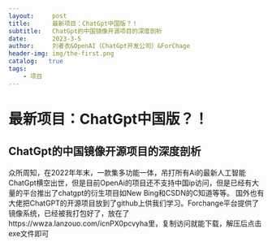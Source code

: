 ```yaml
---
layout:     post
title:      最新项目：ChatGpt中国版？！
subtitle:   ChatGpt的中国镜像开源项目的深度剖析
date:       2023-3-5
author:     刘者衣&OpenAI（ChatGpt开发公司）&ForChage
header-img: img/the-first.png
catalog:   true
tags:
    - 项目
---
```

# 最新项目：ChatGpt中国版？！
## ChatGpt的中国镜像开源项目的深度剖析
众所周知，在2022年年末，一款集多功能一体，吊打所有Ai的最新人工智能ChatGpt横空出世，但是目前OpenAi的项目还不支持中国ip访问，但是已经有大量的平台推出了chatgpt的衍生项目如New Bing和CSDN的C知道等等。
国外也有大佬把ChatGPT的开源项目放到了github上供我们学习。Forchange平台提供了镜像系统，已经被我打包好了，放在了https://wwza.lanzouo.com/icnPX0pcvyha里，复制访问就能下载，解压后点击exe文件即可
